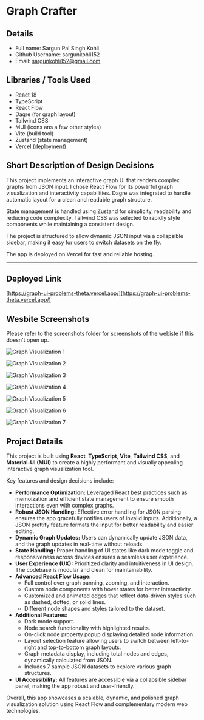 # Graph Crafter

## Details

- Full name: Sargun Pal Singh Kohli
- Github Username: sargunkohli152
- Email: sargunkohli152@gmail.com

## Libraries / Tools Used

- React 18
- TypeScript
- React Flow
- Dagre (for graph layout)
- Tailwind CSS
- MUI (icons ans a few other styles)
- Vite (build tool)
- Zustand (state management)
- Vercel (deployment)

## Short Description of Design Decisions

This project implements an interactive graph UI that renders complex graphs from JSON input. I chose React Flow for its powerful graph visualization and interactivity capabilities. Dagre was integrated to handle automatic layout for a clean and readable graph structure.

State management is handled using Zustand for simplicity, readability and reducing code complexity. Tailwind CSS was selected to rapidly style components while maintaining a consistent design.

The project is structured to allow dynamic JSON input via a collapsible sidebar, making it easy for users to switch datasets on the fly.

The app is deployed on Vercel for fast and reliable hosting.

---

## Deployed Link

[https://graph-ui-problems-theta.vercel.app/](https://graph-ui-problems-theta.vercel.app/)

## Wesbite Screenshots

Please refer to the screenshots folder for screenshots of the webiste if this doesn't open up.

![Graph Visualization 1](submissions/sargunkohli152/screenshots/ss1.png)

![Graph Visualization 2](submissions/sargunkohli152/screenshots/ss2.png)

![Graph Visualization 3](submissions/sargunkohli152/screenshots/ss3.png)

![Graph Visualization 4](submissions/sargunkohli152/screenshots/ss4.png)

![Graph Visualization 5](submissions/sargunkohli152/screenshots/ss5.png)

![Graph Visualization 6](submissions/sargunkohli152/screenshots/ss6.png)

![Graph Visualization 7](submissions/sargunkohli152/screenshots/ss7.png)

## Project Details

This project is built using **React**, **TypeScript**, **Vite**, **Tailwind CSS**, and **Material-UI (MUI)** to create a highly performant and visually appealing interactive graph visualization tool.

Key features and design decisions include:

- **Performance Optimization:** Leveraged React best practices such as memoization and efficient state management to ensure smooth interactions even with complex graphs.
- **Robust JSON Handling:** Effective error handling for JSON parsing ensures the app gracefully notifies users of invalid inputs. Additionally, a JSON prettify feature formats the input for better readability and easier editing.
- **Dynamic Graph Updates:** Users can dynamically update JSON data, and the graph updates in real-time without reloads.
- **State Handling:** Proper handling of UI states like dark mode toggle and responsiveness across devices ensures a seamless user experience.
- **User Experience (UX):** Prioritized clarity and intuitiveness in UI design. The codebase is modular and clean for maintainability.
- **Advanced React Flow Usage:**
  - Full control over graph panning, zooming, and interaction.
  - Custom node components with hover states for better interactivity.
  - Customized and animated edges that reflect data-driven styles such as dashed, dotted, or solid lines.
  - Different node shapes and styles tailored to the dataset.
- **Additional Features:**
  - Dark mode support.
  - Node search functionality with highlighted results.
  - On-click node property popup displaying detailed node information.
  - Layout selection feature allowing users to switch between left-to-right and top-to-bottom graph layouts.
  - Graph metadata display, including total nodes and edges, dynamically calculated from JSON.
  - Includes 7 sample JSON datasets to explore various graph structures.
- **UI Accessibility:** All features are accessible via a collapsible sidebar panel, making the app robust and user-friendly.

Overall, this app showcases a scalable, dynamic, and polished graph visualization solution using React Flow and complementary modern web technologies.
